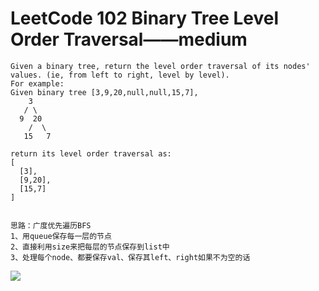 # LeetCode 102 Binary Tree Level Order Traversal——medium

```
Given a binary tree, return the level order traversal of its nodes' values. (ie, from left to right, level by level).
For example:
Given binary tree [3,9,20,null,null,15,7],
    3
   / \
  9  20
    /  \
   15   7

return its level order traversal as:
[
  [3],
  [9,20],
  [15,7]
]


思路：广度优先遍历BFS
1、用queue保存每一层的节点
2、直接利用size来把每层的节点保存到list中
3、处理每个node、都要保存val、保存其left、right如果不为空的话

```
![](https://github.com/only-you/interview/blob/master/picture/102.png)
